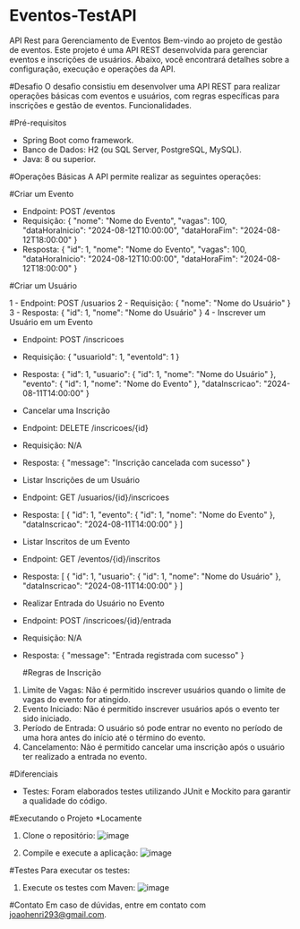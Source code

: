# Eventos-TestAPI

API Rest para Gerenciamento de Eventos
Bem-vindo ao projeto de gestão de eventos. Este projeto é uma API REST desenvolvida para gerenciar eventos e inscrições de usuários. Abaixo, você encontrará detalhes sobre a configuração, execução e operações da API.

#Desafio
O desafio consistiu em desenvolver uma API REST para realizar operações básicas com eventos e usuários, com regras específicas para inscrições e gestão de eventos.
Funcionalidades.

#Pré-requisitos
- Spring Boot como framework.
- Banco de Dados: H2 (ou SQL Server, PostgreSQL, MySQL).
- Java: 8 ou superior.

#Operações Básicas
A API permite realizar as seguintes operações:

#Criar um Evento

- Endpoint: POST /eventos
- Requisição: { "nome": "Nome do Evento", "vagas": 100, "dataHoraInicio": "2024-08-12T10:00:00", "dataHoraFim": "2024-08-12T18:00:00" }
- Resposta: { "id": 1, "nome": "Nome do Evento", "vagas": 100, "dataHoraInicio": "2024-08-12T10:00:00", "dataHoraFim": "2024-08-12T18:00:00" }


#Criar um Usuário

1 - Endpoint: POST /usuarios
2 - Requisição: { "nome": "Nome do Usuário" }
3 - Resposta: { "id": 1, "nome": "Nome do Usuário" }
4 - Inscrever um Usuário em um Evento

- Endpoint: POST /inscricoes
- Requisição: { "usuarioId": 1, "eventoId": 1 }
- Resposta: { "id": 1, "usuario": { "id": 1, "nome": "Nome do Usuário" }, "evento": { "id": 1, "nome": "Nome do Evento" }, "dataInscricao": "2024-08-11T14:00:00" }
- Cancelar uma Inscrição

- Endpoint: DELETE /inscricoes/{id}
- Requisição: N/A
- Resposta: { "message": "Inscrição cancelada com sucesso" }
- Listar Inscrições de um Usuário

- Endpoint: GET /usuarios/{id}/inscricoes
- Resposta: [ { "id": 1, "evento": { "id": 1, "nome": "Nome do Evento" }, "dataInscricao": "2024-08-11T14:00:00" } ]
- Listar Inscritos de um Evento

- Endpoint: GET /eventos/{id}/inscritos
- Resposta: [ { "id": 1, "usuario": { "id": 1, "nome": "Nome do Usuário" }, "dataInscricao": "2024-08-11T14:00:00" } ]
- Realizar Entrada do Usuário no Evento

- Endpoint: POST /inscricoes/{id}/entrada
- Requisição: N/A
- Resposta: { "message": "Entrada registrada com sucesso" }

  #Regras de Inscrição
1. Limite de Vagas: Não é permitido inscrever usuários quando o limite de vagas do evento for atingido.
2. Evento Iniciado: Não é permitido inscrever usuários após o evento ter sido iniciado.
3. Período de Entrada: O usuário só pode entrar no evento no período de uma hora antes do início até o término do evento.
4. Cancelamento: Não é permitido cancelar uma inscrição após o usuário ter realizado a entrada no evento.

  #Diferenciais
- Testes: Foram elaborados testes utilizando JUnit e Mockito para garantir a qualidade do código.

 #Executando o Projeto
*Locamente
1. Clone o repositório:
   ![image](https://github.com/user-attachments/assets/cdac882a-e713-43f0-878e-25537823788d)
   
2. Compile e execute a aplicação:
   ![image](https://github.com/user-attachments/assets/bc81c767-3243-4957-9896-2f9008b05664)

 #Testes
Para executar os testes:

1. Execute os testes com Maven:
   ![image](https://github.com/user-attachments/assets/1c25b664-fd41-4021-aadc-a13a442e215e)

#Contato
Em caso de dúvidas, entre em contato com joaohenri293@gmail.com.




